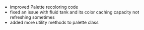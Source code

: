 - improved Palette recoloring code
- fixed an issue with fluid tank and its color caching capacity not refreshing sometimes
- added more utility methods to palette class